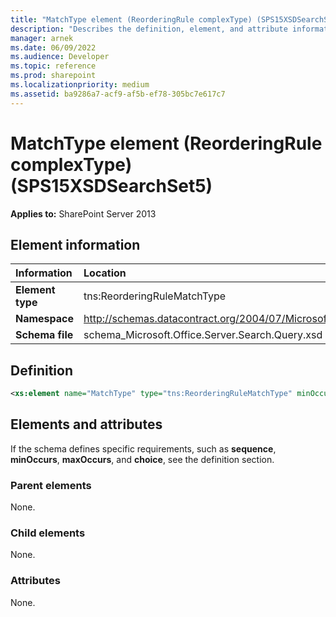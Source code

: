```yaml
---
title: "MatchType element (ReorderingRule complexType) (SPS15XSDSearchSet5)"
description: "Describes the definition, element, and attribute information for the MatchType element (ReorderingRule complexType) (SPS15XSDSearchSet5)."
manager: arnek
ms.date: 06/09/2022
ms.audience: Developer
ms.topic: reference
ms.prod: sharepoint
ms.localizationpriority: medium
ms.assetid: ba9286a7-acf9-af5b-ef78-305bc7e617c7
---
```


# MatchType element (ReorderingRule complexType) (SPS15XSDSearchSet5)

**Applies to:** SharePoint Server 2013
  
## Element information

|Information|Location|
|:-----|:-----|
|**Element type** <br/> |tns:ReorderingRuleMatchType  <br/> |
|**Namespace** <br/> |http://schemas.datacontract.org/2004/07/Microsoft.Office.Server.Search.Query  <br/> |
|**Schema file** <br/> |schema_Microsoft.Office.Server.Search.Query.xsd  <br/> |
   
## Definition

```XML
<xs:element name="MatchType" type="tns:ReorderingRuleMatchType" minOccurs="0"></xs:element>

```

## Elements and attributes

If the schema defines specific requirements, such as **sequence**, **minOccurs**, **maxOccurs**, and **choice**, see the definition section. 
  
### Parent elements

None.
  
### Child elements

None.
  
### Attributes

None.
  

